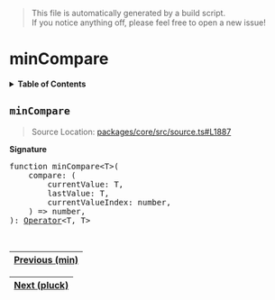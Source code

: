 > This file is automatically generated by a build script.<br>If you notice anything off, please feel free to open a new issue!

# minCompare

<details><summary><b>Table of Contents</b></summary><br>

1. [<code>minCompare</code>](#minCompare)</details>

## <a name="minCompare"></a><code>minCompare</code>

> Source Location: [packages\/core\/src\/source.ts#L1887](..\/..\/packages\/core\/src\/source.ts#L1887)

<b>Signature</b>

<pre>function minCompare&lt;T&gt;(<br>    compare: (<br>        currentValue: T,<br>        lastValue: T,<br>        currentValueIndex: number,<br>    ) =&gt; number,<br>): <a href="../01-api-basics/04-Operator.md#Operator">Operator</a>&lt;T, T&gt;</pre><br>

| [Previous \(min\)](047-min.md#readme) |
| --- |

<div align="right">

| [Next \(pluck\)](049-pluck.md#readme) |
| --- |
</div>
